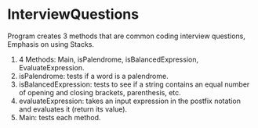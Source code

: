 # InterviewQuestions
Program creates 3 methods that are common coding interview questions, Emphasis on using Stacks.
1. 4 Methods: Main, isPalendrome, isBalancedExpression, EvaluateExpression.
2. isPalendrome: tests if a word is a palendrome.
3. isBalancedExpression: tests to see if a string contains an equal number of opening and closing brackets, parenthesis, etc.
4. evaluateExpression: takes an input expression in the postfix notation and evaluates it (return its value). 
5. Main: tests each method.
